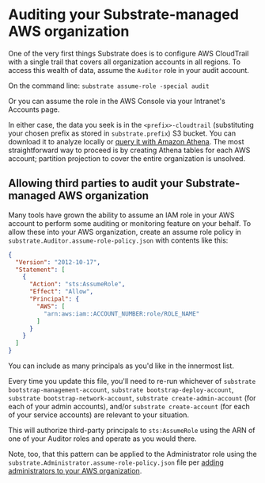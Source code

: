 # Auditing your Substrate-managed AWS organization

One of the very first things Substrate does is to configure AWS CloudTrail with a single trail that covers all organization accounts in all regions. To access this wealth of data, assume the `Auditor` role in your audit account.

On the command line: `substrate assume-role -special audit`

Or you can assume the role in the AWS Console via your Intranet's Accounts page.

In either case, the data you seek is in the `<prefix>-cloudtrail` (substituting your chosen prefix as stored in `substrate.prefix`) S3 bucket. You can download it to analyze locally or [query it with Amazon Athena](https://docs.aws.amazon.com/athena/latest/ug/cloudtrail-logs.html). The most straightforward way to proceed is by creating Athena tables for each AWS account; partition projection to cover the entire organization is unsolved.

## Allowing third parties to audit your Substrate-managed AWS organization

Many tools have grown the ability to assume an IAM role in your AWS account to perform some auditing or monitoring feature on your behalf. To allow these into your AWS organization, create an assume role policy in `substrate.Auditor.assume-role-policy.json` with contents like this:

```json
{
  "Version": "2012-10-17",
  "Statement": [
    {
      "Action": "sts:AssumeRole",
      "Effect": "Allow",
      "Principal": {
        "AWS": [
          "arn:aws:iam::ACCOUNT_NUMBER:role/ROLE_NAME"
        ]
      }
    }
  ]
}
```

You can include as many principals as you'd like in the innermost list.

Every time you update this file, you'll need to re-run whichever of `substrate bootstrap-management-account`, `substrate bootstrap-deploy-account`, `substrate bootstrap-network-account`, `substrate create-admin-account` (for each of your admin accounts), and/or `substrate create-account` (for each of your service accounts) are relevant to your situation.

This will authorize third-party principals to `sts:AssumeRole` using the ARN of one of your Auditor roles and operate as you would there.

Note, too, that this pattern can be applied to the Administrator role using the `substrate.Administrator.assume-role-policy.json` file per [adding administrators to your AWS organization](../administering/adding-administrators.md).
